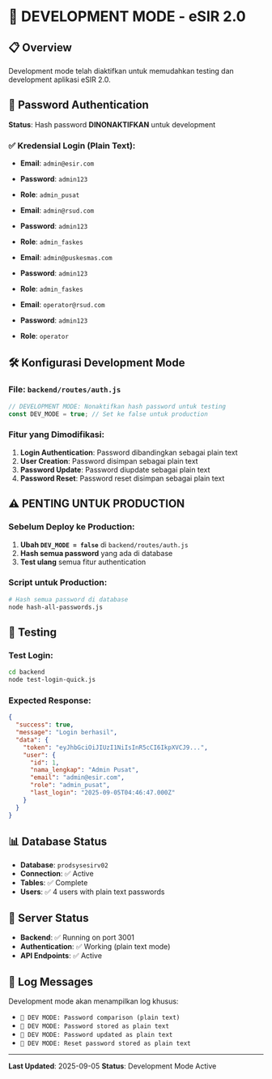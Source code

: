 # 🔧 DEVELOPMENT MODE - eSIR 2.0

## 📋 Overview
Development mode telah diaktifkan untuk memudahkan testing dan development aplikasi eSIR 2.0.

## 🔐 Password Authentication
**Status**: Hash password **DINONAKTIFKAN** untuk development

### ✅ Kredensial Login (Plain Text):
- **Email**: `admin@esir.com`
- **Password**: `admin123`
- **Role**: `admin_pusat`

- **Email**: `admin@rsud.com`
- **Password**: `admin123`
- **Role**: `admin_faskes`

- **Email**: `admin@puskesmas.com`
- **Password**: `admin123`
- **Role**: `admin_faskes`

- **Email**: `operator@rsud.com`
- **Password**: `admin123`
- **Role**: `operator`

## 🛠️ Konfigurasi Development Mode

### File: `backend/routes/auth.js`
```javascript
// DEVELOPMENT MODE: Nonaktifkan hash password untuk testing
const DEV_MODE = true; // Set ke false untuk production
```

### Fitur yang Dimodifikasi:
1. **Login Authentication**: Password dibandingkan sebagai plain text
2. **User Creation**: Password disimpan sebagai plain text
3. **Password Update**: Password diupdate sebagai plain text
4. **Password Reset**: Password reset disimpan sebagai plain text

## ⚠️ PENTING UNTUK PRODUCTION

### Sebelum Deploy ke Production:
1. **Ubah `DEV_MODE = false`** di `backend/routes/auth.js`
2. **Hash semua password** yang ada di database
3. **Test ulang** semua fitur authentication

### Script untuk Production:
```bash
# Hash semua password di database
node hash-all-passwords.js
```

## 🧪 Testing

### Test Login:
```bash
cd backend
node test-login-quick.js
```

### Expected Response:
```json
{
  "success": true,
  "message": "Login berhasil",
  "data": {
    "token": "eyJhbGciOiJIUzI1NiIsInR5cCI6IkpXVCJ9...",
    "user": {
      "id": 1,
      "nama_lengkap": "Admin Pusat",
      "email": "admin@esir.com",
      "role": "admin_pusat",
      "last_login": "2025-09-05T04:46:47.000Z"
    }
  }
}
```

## 📊 Database Status
- **Database**: `prodsysesirv02`
- **Connection**: ✅ Active
- **Tables**: ✅ Complete
- **Users**: ✅ 4 users with plain text passwords

## 🚀 Server Status
- **Backend**: ✅ Running on port 3001
- **Authentication**: ✅ Working (plain text mode)
- **API Endpoints**: ✅ Active

## 📝 Log Messages
Development mode akan menampilkan log khusus:
- `🔧 DEV MODE: Password comparison (plain text)`
- `🔧 DEV MODE: Password stored as plain text`
- `🔧 DEV MODE: Password updated as plain text`
- `🔧 DEV MODE: Reset password stored as plain text`

---
**Last Updated**: 2025-09-05
**Status**: Development Mode Active
